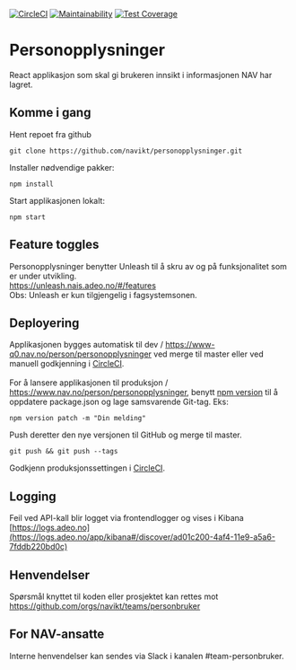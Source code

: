 [![CircleCI](https://circleci.com/gh/navikt/personopplysninger.svg?style=svg)](https://circleci.com/gh/navikt/personopplysninger)
[![Maintainability](https://api.codeclimate.com/v1/badges/1a17b576c58daeb8bbc0/maintainability)](https://codeclimate.com/github/navikt/personopplysninger/maintainability)
[![Test Coverage](https://api.codeclimate.com/v1/badges/1a17b576c58daeb8bbc0/test_coverage)](https://codeclimate.com/github/navikt/personopplysninger/test_coverage)

# Personopplysninger

React applikasjon som skal gi brukeren innsikt i informasjonen NAV har lagret.

## Komme i gang

Hent repoet fra github

```
git clone https://github.com/navikt/personopplysninger.git
```

Installer nødvendige pakker:

```
npm install
```

Start applikasjonen lokalt:

```
npm start
```

## Feature toggles

Personopplysninger benytter Unleash til å skru av og på funksjonalitet som er under utvikling.<br>
https://unleash.nais.adeo.no/#/features<br>
Obs: Unleash er kun tilgjengelig i fagsystemsonen.

## Deployering

Applikasjonen bygges automatisk til dev / https://www-q0.nav.no/person/personopplysninger ved merge til master eller ved manuell godkjenning i [CircleCI](https://circleci.com/gh/navikt/workflows/personopplysninger). <br><br>
For å lansere applikasjonen til produksjon / https://www.nav.no/person/personopplysninger, benytt [npm version](https://docs.npmjs.com/cli/version) til å oppdatere package.json og lage samsvarende Git-tag. Eks:

```
npm version patch -m "Din melding"
```

Push deretter den nye versjonen til GitHub og merge til master.

```
git push && git push --tags
```

Godkjenn produksjonssettingen i [CircleCI](https://circleci.com/gh/navikt/workflows/personopplysninger).

## Logging

Feil ved API-kall blir logget via frontendlogger og vises i Kibana<br>
[https://logs.adeo.no](https://logs.adeo.no/app/kibana#/discover/ad01c200-4af4-11e9-a5a6-7fddb220bd0c)

## Henvendelser

Spørsmål knyttet til koden eller prosjektet kan rettes mot https://github.com/orgs/navikt/teams/personbruker

## For NAV-ansatte

Interne henvendelser kan sendes via Slack i kanalen #team-personbruker.
